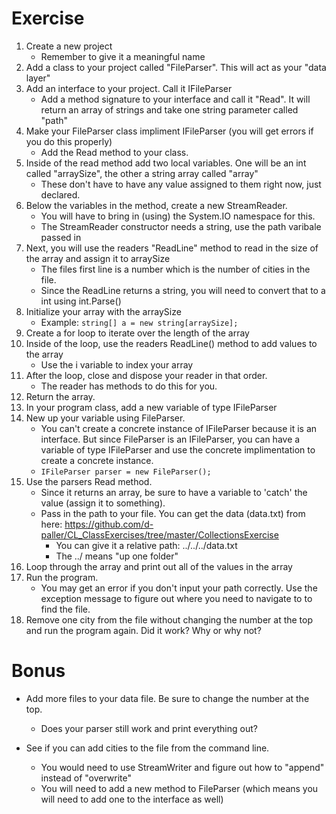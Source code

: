 # Exercise
1. Create a new project
	- Remember to give it a meaningful name
2. Add a class to your project called "FileParser".  This will act as your "data layer"
3. Add an interface to your project.  Call it IFileParser
	- Add a method signature to your interface and call it "Read".  It will return an array of strings and take one string parameter called "path"
4. Make your FileParser class impliment IFileParser (you will get errors if you do this properly)
	- Add the Read method to your class.
5. Inside of the read method add two local variables.  One will be an int called "arraySize", the other a string array called "array"
	- These don't have to have any value assigned to them right now, just declared.
6. Below the variables in the method, create a new StreamReader.
	- You will have to bring in (using) the System.IO namespace for this.
	- The StreamReader constructor needs a string, use the path varibale passed in
7. Next, you will use the readers "ReadLine" method to read in the size of the array and assign it to arraySize
	- The files first line is a number which is the number of cities in the file.
	- Since the ReadLine returns a string, you will need to convert that to a int using int.Parse()
8. Initialize your array with the arraySize
	- Example: `string[] a = new string[arraySize];`
9. Create a for loop to iterate over the length of the array
10. Inside of the loop, use the readers ReadLine() method to add values to the array
	- Use the i variable to index your array
11. After the loop, close and dispose your reader in that order.
	- The reader has methods to do this for you.
12. Return the array.
13. In your program class, add a new variable of type IFileParser
14. New up your variable using FileParser.
	- You can't create a concrete instance of IFileParser because it is an interface.  But since FileParser is an IFileParser, you can have a variable of type IFileParser and use the concrete implimentation to create a concrete instance.
	- `IFileParser parser = new FileParser();`
15. Use the parsers Read method.
	- Since it returns an array, be sure to have a variable to 'catch' the value (assign it to something).
	- Pass in the path to your file.  You can get the data (data.txt) from here: https://github.com/d-paller/CL_ClassExercises/tree/master/CollectionsExercise
		- You can give it a relative path: ../../../data.txt
		- The ../ means "up one folder"
16. Loop through the array and print out all of the values in the array
17. Run the program.
	- You may get an error if you don't input your path correctly.  Use the exception message to figure out where you need to navigate to to find the file.	
18. Remove one city from the file without changing the number at the top and run the program again.  Did it work?  Why or why not?

# Bonus
- Add more files to your data file. Be sure to change the number at the top.
	- Does your parser still work and print everything out?

- See if you can add cities to the file from the command line.
	- You would need to use StreamWriter and figure out how to "append" instead of "overwrite"
	- You will need to add a new method to FileParser (which means you will need to add one to the interface as well)
